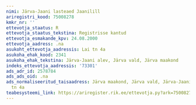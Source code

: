 ```yaml
---
nimi: Järva-Jaani lasteaed Jaanilill
ariregistri_kood: 75008278
kmkr_nr: ''
ettevotja_staatus: R
ettevotja_staatus_tekstina: Registrisse kantud
ettevotja_esmakande_kpv: 24.08.2000
ettevotja_aadress: .na
asukoht_ettevotja_aadressis: Lai tn 4a
asukoha_ehak_kood: 2341
asukoha_ehak_tekstina: Järva-Jaani alev, Järva vald, Järva maakond
indeks_ettevotja_aadressis: '73301'
ads_adr_id: 2578784
ads_ads_oid: .na
ads_normaliseeritud_taisaadress: Järva maakond, Järva vald, Järva-Jaani alev, Lai
  tn 4a
teabesysteemi_link: https://ariregister.rik.ee/ettevotja.py?ark=75008278&ref=rekvisiidid
---
```

